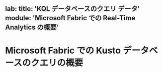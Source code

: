 lab: title: 'KQL データベースのクエリ データ' module: 'Microsoft Fabric での Real-Time Analytics の概要'
---
# Microsoft Fabric での Kusto データベースのクエリの概要

